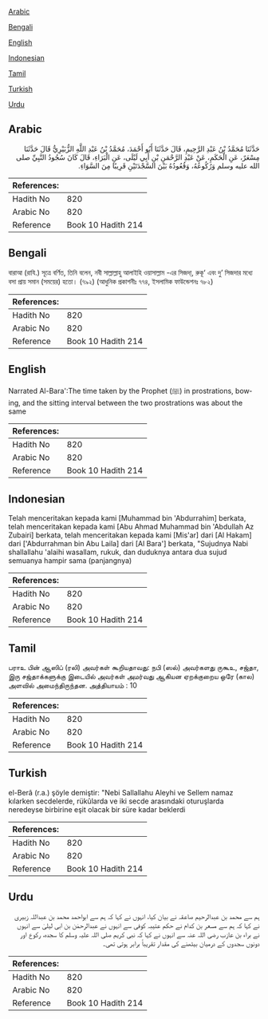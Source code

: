 [Arabic](#arabic)

[Bengali](#bengali)

[English](#english)

[Indonesian](#indonesian)

[Tamil](#tamil)

[Turkish](#turkish)

[Urdu](#urdu)

## Arabic


<div dir="rtl" lang="ar" style={{fontSize:'larger',backgroundColor:'#f8f9fa',padding:20}}>
حَدَّثَنَا مُحَمَّدُ بْنُ عَبْدِ الرَّحِيمِ، قَالَ حَدَّثَنَا أَبُو أَحْمَدَ، مُحَمَّدُ بْنُ عَبْدِ اللَّهِ الزُّبَيْرِيُّ قَالَ حَدَّثَنَا مِسْعَرٌ، عَنِ الْحَكَمِ، عَنْ عَبْدِ الرَّحْمَنِ بْنِ أَبِي لَيْلَى، عَنِ الْبَرَاءِ، قَالَ كَانَ سُجُودُ النَّبِيِّ صلى الله عليه وسلم وَرُكُوعُهُ، وَقُعُودُهُ بَيْنَ السَّجْدَتَيْنِ قَرِيبًا مِنَ السَّوَاءِ‏.‏
</div>
<div style={{backgroundColor:'#f8f9fa',padding:20, marginBottom: 10}}><table> <thead> <tr> <th>References:</th> <th></th> </tr> </thead> <tbody><tr><td>Hadith No</td><td>820</td></tr><tr><td>Arabic No</td><td>820</td></tr><tr><td>Reference</td><td>Book 10 Hadith 214</td></tr></tbody></table></div>

## Bengali


<div dir="ltr" lang="bn" style={{fontSize:'larger',backgroundColor:'#f8f9fa',padding:20}}>
বারাআ (রাযি.) সূত্রে বর্ণিত, তিনি বলেন, নবী সাল্লাল্লাহু আলাইহি ওয়াসাল্লাম -এর সিজদা্, রুকূ‘ এবং দু’ সিজদার মধ্যে বসা প্রায় সমান (সময়ের) হতো। (৭৯২) (আধুনিক প্রকাশনীঃ ৭৭৪, ইসলামিক ফাউন্ডেশনঃ ৭৮২)
</div>
<div style={{backgroundColor:'#f8f9fa',padding:20, marginBottom: 10}}><table> <thead> <tr> <th>References:</th> <th></th> </tr> </thead> <tbody><tr><td>Hadith No</td><td>820</td></tr><tr><td>Arabic No</td><td>820</td></tr><tr><td>Reference</td><td>Book 10 Hadith 214</td></tr></tbody></table></div>

## English


<div dir="ltr" lang="en" style={{fontSize:'larger',backgroundColor:'#f8f9fa',padding:20}}>
Narrated Al-Bara':The time taken by the Prophet (ﷺ) in prostrations, bowing, and the sitting interval between the two prostrations was about the same
</div>
<div style={{backgroundColor:'#f8f9fa',padding:20, marginBottom: 10}}><table> <thead> <tr> <th>References:</th> <th></th> </tr> </thead> <tbody><tr><td>Hadith No</td><td>820</td></tr><tr><td>Arabic No</td><td>820</td></tr><tr><td>Reference</td><td>Book 10 Hadith 214</td></tr></tbody></table></div>

## Indonesian


<div dir="ltr" lang="id" style={{fontSize:'larger',backgroundColor:'#f8f9fa',padding:20}}>
Telah menceritakan kepada kami [Muhammad bin 'Abdurrahim] berkata, telah menceritakan kepada kami [Abu Ahmad Muhammad bin 'Abdullah Az Zubairi] berkata, telah menceritakan kepada kami [Mis'ar] dari [Al Hakam] dari ['Abdurrahman bin Abu Laila] dari [Al Bara'] berkata, "Sujudnya Nabi shallallahu 'alaihi wasallam, rukuk, dan duduknya antara dua sujud semuanya hampir sama (panjangnya)
</div>
<div style={{backgroundColor:'#f8f9fa',padding:20, marginBottom: 10}}><table> <thead> <tr> <th>References:</th> <th></th> </tr> </thead> <tbody><tr><td>Hadith No</td><td>820</td></tr><tr><td>Arabic No</td><td>820</td></tr><tr><td>Reference</td><td>Book 10 Hadith 214</td></tr></tbody></table></div>

## Tamil


<div dir="ltr" lang="ta" style={{fontSize:'larger',backgroundColor:'#f8f9fa',padding:20}}>
பராஉ பின் ஆஸிப் (ரலி) அவர்கள் கூறியதாவது: நபி (ஸல்) அவர்களது ருகூஉ, சஜ்தா, இரு சஜ்தாக்களுக்கு இடையில் அவர்கள் அமர்வது ஆகியன ஏறக்குறைய ஒரே (கால) அளவில் அமைந்திருந்தன. அத்தியாயம் : 10
</div>
<div style={{backgroundColor:'#f8f9fa',padding:20, marginBottom: 10}}><table> <thead> <tr> <th>References:</th> <th></th> </tr> </thead> <tbody><tr><td>Hadith No</td><td>820</td></tr><tr><td>Arabic No</td><td>820</td></tr><tr><td>Reference</td><td>Book 10 Hadith 214</td></tr></tbody></table></div>

## Turkish


<div dir="ltr" lang="tr" style={{fontSize:'larger',backgroundColor:'#f8f9fa',padding:20}}>
el-Berâ (r.a.) şöyle demiştir: "Nebi Sallallahu Aleyhi ve Sellem namaz kılarken secdelerde, rükûlarda ve iki secde arasındaki oturuşlarda neredeyse birbirine eşit olacak bir süre kadar beklerdi
</div>
<div style={{backgroundColor:'#f8f9fa',padding:20, marginBottom: 10}}><table> <thead> <tr> <th>References:</th> <th></th> </tr> </thead> <tbody><tr><td>Hadith No</td><td>820</td></tr><tr><td>Arabic No</td><td>820</td></tr><tr><td>Reference</td><td>Book 10 Hadith 214</td></tr></tbody></table></div>

## Urdu


<div dir="rtl" lang="ur" style={{fontSize:'larger',backgroundColor:'#f8f9fa',padding:20}}>
ہم سے محمد بن عبدالرحیم صاعقہ نے بیان کیا، انہوں نے کہا کہ ہم سے ابواحمد محمد بن عبداللہ زبیری نے کہا کہ ہم سے مسعر بن کدام نے حکم عتیبہ کوفی سے انہوں نے عبدالرحمٰن بن ابی لیلیٰ سے انہوں نے براء بن عازب رضی اللہ عنہ سے انہوں نے کہا کہ نبی کریم صلی اللہ علیہ وسلم کا سجدہ، رکوع اور دونوں سجدوں کے درمیان بیٹھنے کی مقدار تقریباً برابر ہوتی تھی۔
</div>
<div style={{backgroundColor:'#f8f9fa',padding:20, marginBottom: 10}}><table> <thead> <tr> <th>References:</th> <th></th> </tr> </thead> <tbody><tr><td>Hadith No</td><td>820</td></tr><tr><td>Arabic No</td><td>820</td></tr><tr><td>Reference</td><td>Book 10 Hadith 214</td></tr></tbody></table></div>